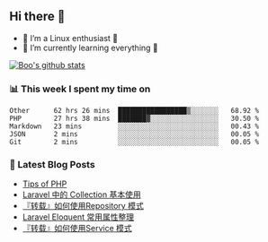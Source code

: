 ## Hi there 👋
* 🔭 I’m a Linux enthusiast 🐧️
* 🏃️ I’m currently learning everything 🏃️

[![Boo's github stats](https://github-readme-stats.vercel.app/api?username=0xAiKang)](https://github.com/anuraghazra/github-readme-stats)

<!-- [![Most Used Langs](https://github-readme-stats.vercel.app/api/top-langs/?username=0xAiKang)](https://github.com/anuraghazra/github-readme-stats) -->

### 📊 This week I spent my time on
<!--START_SECTION:waka-->
```text
Other      62 hrs 26 mins  █████████████████▒░░░░░░░   68.92 % 
PHP        27 hrs 38 mins  ███████▓░░░░░░░░░░░░░░░░░   30.50 % 
Markdown   23 mins         ░░░░░░░░░░░░░░░░░░░░░░░░░   00.43 % 
JSON       2 mins          ░░░░░░░░░░░░░░░░░░░░░░░░░   00.05 % 
Git        2 mins          ░░░░░░░░░░░░░░░░░░░░░░░░░   00.05 % 
```
<!--END_SECTION:waka-->

### 📕 Latest Blog Posts
<!-- BLOG-POST-LIST:START -->
- [Tips of PHP](https://www.0x2beace.com/tips-of-php/)
- [Laravel 中的 Collection 基本使用](https://www.0x2beace.com/basic-use-of-collection-in-laravel/)
- [『转载』如何使用Repository 模式](https://www.0x2beace.com/how-to-use-repository-mode/)
- [Laravel Eloquent 常用属性整理](https://www.0x2beace.com/laravel-eloquent-common-attributes-sorting/)
- [『转载』如何使用Service 模式](https://www.0x2beace.com/how-to-use-service-mode/)
<!-- BLOG-POST-LIST:END -->

